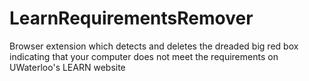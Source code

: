 # LearnRequirementsRemover
Browser extension which detects and deletes the dreaded big red box indicating that your computer does not meet the requirements on UWaterloo's LEARN website
